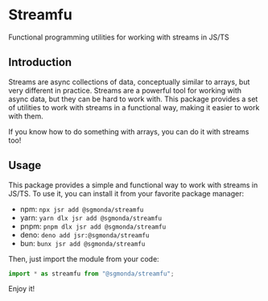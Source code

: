 # Streamfu

Functional programming utilities for working with streams in JS/TS

## Introduction

Streams are async collections of data, conceptually similar to arrays, but very different in practice. Streams are a powerful tool for working with async data, but they can be hard to work with. This package provides a set of utilities to work with streams in a functional way, making it easier to work with them.

If you know how to do something with arrays, you can do it with streams too!

## Usage

This package provides a simple and functional way to work with streams in JS/TS. To use it, you can install it from your favorite package manager:

- npm: `npx jsr add @sgmonda/streamfu`
- yarn: `yarn dlx jsr add @sgmonda/streamfu`
- pnpm: `pnpm dlx jsr add @sgmonda/streamfu`
- deno: `deno add jsr:@sgmonda/streamfu`
- bun: `bunx jsr add @sgmonda/streamfu`

Then, just import the module from your code:

```typescript
import * as streamfu from "@sgmonda/streamfu";
```

Enjoy it!
